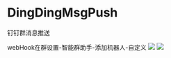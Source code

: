 # DingDingMsgPush
钉钉群消息推送

webHook在群设置-智能群助手-添加机器人-自定义
![](https://ae03.alicdn.com/kf/Hf3f55c99604e46a9bd8c7aab8cc7116eQ.png)
![](https://ae01.alicdn.com/kf/H8feea705b3834e51a1d6936097148991l.png)
